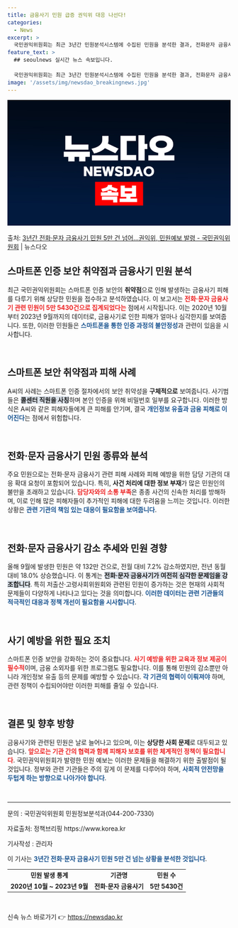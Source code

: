 ```yaml
---
title: 금융사기 민원 급증 권익위 대응 나선다!
categories:
  - News
excerpt: >
  국민권익위원회는 최근 3년간 민원분석시스템에 수집된 민원을 분석한 결과, 전화문자 금융사기 관련 민원이 5만…
feature_text: >
  ## seoulnews 실시간 뉴스 속보입니다.

  국민권익위원회는 최근 3년간 민원분석시스템에 수집된 민원을 분석한 결과, 전화문자 금융사기 관련 민원이 5만…
image: '/assets/img/newsdao_breakingnews.jpg'
---
```


![뉴스다오 속보](/assets/img/newsdao_breakingnews.jpg)

<p>출처: <a href="https://newsdao.kr/2296" rel="dofollow">3년간 전화·문자 금융사기 민원 5만 건 넘어…권익위, 민원예보 발령   - 국민권익위원회</a> | 뉴스다오</p>

<h2 data-ke-size="size26">스마트폰 인증 보안 취약점과 금융사기 민원 분석</h2>

<p data-ke-size="size16">최근 국민권익위원회는 스마트폰 인증 보안의 <b>취약점</b>으로 인해 발생하는 금융사기 피해를 다루기 위해 상당한 민원을 접수하고 분석하였습니다. 이 보고서는 <b><span style="color: #ee2323;">전화·문자 금융사기 관련 민원이 5만 5430건으로 집계되었다는</span></b> 점에서 시작됩니다. 이는 2020년 10월부터 2023년 9월까지의 데이터로, 금융사기로 인한 피해가 얼마나 심각한지를 보여줍니다. 또한, 이러한 민원들은 <b><span style="color: #1a5490;">스마트폰을 통한 인증 과정의 불안정성</span></b>과 관련이 있음을 시사합니다.</p>

<p data-ke-size="size16">&nbsp;</p>

<h2 data-ke-size="size26">스마트폰 보안 취약점과 피해 사례</h2>

<p data-ke-size="size16">A씨의 사례는 스마트폰 인증 절차에서의 보안 취약성을 <b>구체적으로</b> 보여줍니다. 사기범들은 <b><span style="background-color: #21538527;">콜센터 직원을 사칭</span></b>하며 본인 인증을 위해 비밀번호 일부를 요구합니다. 이러한 방식은 A씨와 같은 피해자들에게 큰 피해를 안기며, 결국 <b><span style="color: #1a5490;">개인정보 유출과 금융 피해로 이어진다</span></b>는 점에서 위험합니다. </p>

<p data-ke-size="size16">&nbsp;</p>

<h2 data-ke-size="size26">전화·문자 금융사기 민원 종류와 분석</h2>

<p data-ke-size="size16">주요 민원으로는 전화·문자 금융사기 관련 피해 사례와 피해 예방을 위한 담당 기관의 대응 확대 요청이 포함되어 있습니다. 특히, <b>사건 처리에 대한 정보 부재</b>가 많은 민원인의 불만을 초래하고 있습니다. <b><span style="color: #ee2323;">담당자와의 소통 부족</span></b>은 종종 사건의 신속한 처리를 방해하며, 이로 인해 많은 피해자들이 추가적인 피해에 대한 두려움을 느끼는 것입니다. 이러한 상황은 <b><span style="color: #1a5490;">관련 기관의 책임 있는 대응이 필요함을 보여줍니다</span></b>.</p>

<p data-ke-size="size16">&nbsp;</p>

<h2 data-ke-size="size26">전화·문자 금융사기 감소 추세와 민원 경향</h2>

<p data-ke-size="size16">올해 9월에 발생한 민원은 약 132만 건으로, 전월 대비 7.2% 감소하였지만, 전년 동월 대비 18.0% 상승했습니다. 이 통계는 <b><span style="background-color: #21538527;">전화·문자 금융사기가 여전히 심각한 문제임을 강조합니다</span></b>. 특히 저출산·고령사회위원회와 관련된 민원이 증가하는 것은 현재의 사회적 문제들이 다양하게 나타나고 있다는 것을 의미합니다. <b><span style="color: #1a5490;">이러한 데이터는 관련 기관들의 적극적인 대응과 정책 개선이 필요함을 시사합니다</span></b>.</p>

<p data-ke-size="size16">&nbsp;</p>

<h2 data-ke-size="size26">사기 예방을 위한 필요 조치</h2>

<p data-ke-size="size16">스마트폰 인증 보안을 강화하는 것이 중요합니다. <b><span style="color: #ee2323;">사기 예방을 위한 교육과 정보 제공이 필수적</span></b>이며, 금융 소외자를 위한 프로그램도 필요합니다. 이를 통해 민원의 감소뿐만 아니라 개인정보 유출 등의 문제를 예방할 수 있습니다. <b><span style="color: #1a5490;">각 기관의 협력이 이뤄져야</span></b> 하며, 관련 정책이 수립되어야만 이러한 피해를 줄일 수 있습니다.</p>

<p data-ke-size="size16">&nbsp;</p>

<h2 data-ke-size="size26">결론 및 향후 방향</h2>

<p data-ke-size="size16">금융사기와 관련된 민원은 날로 늘어나고 있으며, 이는 <b>상당한 사회 문제</b>로 대두되고 있습니다. <b><span style="color: #ee2323;">앞으로는 기관 간의 협력과 함께 피해자 보호를 위한 체계적인 정책이 필요합니다</span></b>. 국민권익위원회가 발령한 민원 예보는 이러한 문제들을 해결하기 위한 출발점이 될 것입니다. 정부와 관련 기관들은 주의 깊게 이 문제를 다루어야 하며, <b><span style="color: #1a5490;">사회적 안전망을 두텁게 하는 방향으로 나아가야 합니다</span></b>.</p>

<p data-ke-size="size16">&nbsp;</p>

<hr>

<p data-ke-size="size16">문의 : 국민권익위원회 민원정보분석과(044-200-7330)</p>
<p data-ke-size="size16">자료출처: 정책브리핑 https://www.korea.kr</p>
<p data-ke-size="size16">기사작성 : 관리자</p>
<p data-ke-size="size16">이 기사는 <b><span style="color: #1a5490;">3년간 전화·문자 금융사기 민원 5만 건 넘는 상황을 분석한 것입니다</span></b>.</p>

<table>
    <tr>
        <td style="text-align: center; height: 17px;"><b>민원 발생 통계</b></td>
        <td style="text-align: center; height: 17px;"><b>기관명</b></td>
        <td style="text-align: center; height: 17px;"><b>민원 수</b></td>
    </tr>
    <tr>
        <td style="text-align: center; height: 17px;"><b>2020년 10월 ~ 2023년 9월</b></td>
        <td style="text-align: center; height: 17px;"><b>전화·문자 금융사기</b></td>
        <td style="text-align: center; height: 17px;"><b>5만 5430건</b></td>
    </tr>
</table>

<p data-ke-size="size16">&nbsp;</p> 

신속 뉴스 바로가기 👉 <a href="https://newsdao.kr" rel="dofollow">https://newsdao.kr</a>


